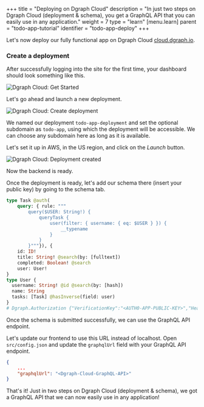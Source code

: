 +++
title = "Deploying on Dgraph Cloud"
description = "In just two steps on Dgraph Cloud (deployment & schema), you get a GraphQL API that you can easily use in any application."
weight = 7
type = "learn"
[menu.learn]
    parent = "todo-app-tutorial"
    identifier = "todo-app-deploy"
+++

Let's now deploy our fully functional app on Dgraph Cloud [cloud.dgraph.io](https://cloud.dgraph.io).

### Create a deployment

After successfully logging into the site for the first time, your dashboard should look something like this.

![Dgraph Cloud: Get Started](/images/graphql/tutorial/todo/cloud-1.png)

Let's go ahead and launch a new deployment.

![Dgraph Cloud: Create deployment](/images/graphql/tutorial/todo/cloud-2.png)

We named our deployment `todo-app-deployment` and set the optional subdomain as
`todo-app`, using which the deployment will be accessible. We can choose any
subdomain here as long as it is available.

Let's set it up in AWS, in the US region, and click on the *Launch* button.

![Dgraph Cloud: Deployment created](/images/graphql/tutorial/todo/cloud-3.png)

Now the backend is ready.

Once the deployment is ready, let's add our schema there (insert your public key) by going to the schema tab.

```graphql
type Task @auth(
    query: { rule: """
        query($USER: String!) {
            queryTask {
                user(filter: { username: { eq: $USER } }) {
                    __typename
                }
            }
        }"""}), {
    id: ID!
    title: String! @search(by: [fulltext])
    completed: Boolean! @search
    user: User!
}
type User {
  username: String! @id @search(by: [hash])
  name: String
  tasks: [Task] @hasInverse(field: user)
}
# Dgraph.Authorization {"VerificationKey":"<AUTH0-APP-PUBLIC-KEY>","Header":"X-Auth-Token","Namespace":"https://dgraph.io/jwt/claims","Algo":"RS256","Audience":["<AUTH0-APP-CLIENT-ID>"]}
```

Once the schema is submitted successfully, we can use the GraphQL API endpoint.

Let's update our frontend to use this URL instead of localhost. Open `src/config.json` and update the `graphqlUrl` field with your GraphQL API endpoint.

```json
{
    ...
    "graphqlUrl": "<Dgraph-Cloud-GraphQL-API>"
}
```

That's it! Just in two steps on Dgraph Cloud (deployment & schema), we got a GraphQL API that we can now easily use in any application!

